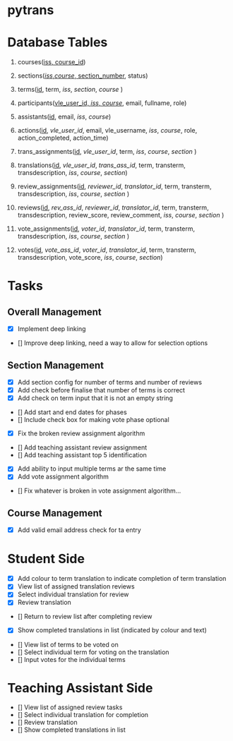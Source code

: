 # pytrans

# Database Tables
1. courses(<ins>iss, course_id</ins>)
2. sections(<ins>*iss*,*course*, section_number</ins>, status)
3. terms(<ins>id</ins>, term, *iss*, *section*, *course* )

4. participants(<ins>vle_user_id, *iss*, *course*</ins>, email, fullname, role)
5. assistants(<ins>id</ins>, email, *iss*, *course*)

6. actions(<ins>id</ins>, *vle_user_id*, email, vle_username, *iss*, *course*, role, action_completed, action_time)

7. trans_assignments(<ins>id</ins>, *vle_user_id*, term, *iss*, *course*, *section* )
8. translations(<ins>id</ins>, *vle_user_id*, *trans_ass_id*, term, transterm, transdescription, *iss*, *course*, *section*)

9. review_assignments(<ins>id</ins>, *reviewer_id*, *translator_id*, term, transterm, transdescription, *iss*, *course*, *section* )
10. reviews(<ins>id</ins>, *rev_ass_id*, *reviewer_id*, *translator_id*, term, transterm, transdescription, review_score, review_comment, *iss*, *course*, *section* )

11. vote_assignments(<ins>id</ins>, *voter_id*, *translator_id*, term, transterm, transdescription, *iss*, *course*, *section* )
12. votes(<ins>id</ins>, *vote_ass_id*, *voter_id*, *translator_id*, term, transterm, transdescription, vote_score, *iss*, *course*, *section*)


# Tasks

## Overall Management
- [X] Implement deep linking
- [] Improve deep linking, need a way to allow for selection options

## Section Management

- [X] Add section config for number of terms and number of reviews
- [X] Add check before finalise that number of terms is correct
- [X] Add check on term input that it is not an empty string
- [] Add start and end dates for phases
- [] Include check box for making vote phase optional
- [X] Fix the broken review assignment algorithm
- [] Add teaching assistant review assignment
- [] Add teaching assistant top 5 identification
- [X] Add ability to input multiple terms ar the same time
- [X] Add vote assignment algorithm
- [] Fix whatever is broken in vote assignment algorithm...
## Course Management

- [X] Add valid email address check for ta entry



# Student Side
- [X] Add colour to term translation to indicate completion of term translation
- [X] View list of assigned translation reviews
- [X] Select individual translation for review
- [X] Review translation
- [] Return to review list after completing review
- [X] Show completed translations in list (indicated by colour and text)
- [] View list of terms to be voted on
- [] Select individual term for voting on the translation
- [] Input votes for the individual terms


# Teaching Assistant Side

- [] View list of assigned review tasks
- [] Select individual translation for completion
- [] Review translation
- [] Show completed translations in list